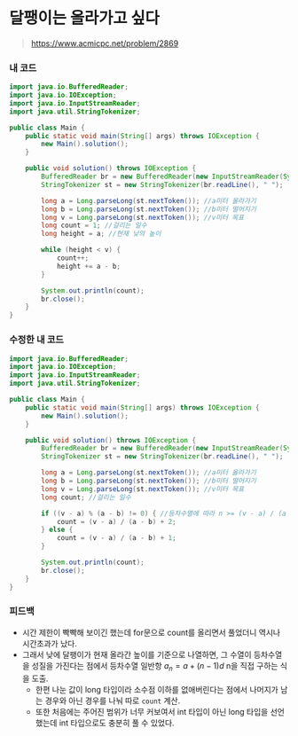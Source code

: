 # 달팽이는 올라가고 싶다

> https://www.acmicpc.net/problem/2869

### 내 코드

```java
import java.io.BufferedReader;
import java.io.IOException;
import java.io.InputStreamReader;
import java.util.StringTokenizer;

public class Main {
    public static void main(String[] args) throws IOException {
        new Main().solution();
    }

    public void solution() throws IOException {
        BufferedReader br = new BufferedReader(new InputStreamReader(System.in));
        StringTokenizer st = new StringTokenizer(br.readLine(), " ");

        long a = Long.parseLong(st.nextToken()); //a미터 올라가기
        long b = Long.parseLong(st.nextToken()); //b미터 떨어지기
        long v = Long.parseLong(st.nextToken()); //v미터 목표
        long count = 1; //걸리는 일수
        long height = a; //현재 낮의 높이

        while (height < v) {
            count++;
            height += a - b;
        }

        System.out.println(count);
        br.close();
    }
}
```

### 수정한 내 코드

```java
import java.io.BufferedReader;
import java.io.IOException;
import java.io.InputStreamReader;
import java.util.StringTokenizer;

public class Main {
    public static void main(String[] args) throws IOException {
        new Main().solution();
    }

    public void solution() throws IOException {
        BufferedReader br = new BufferedReader(new InputStreamReader(System.in));
        StringTokenizer st = new StringTokenizer(br.readLine(), " ");

        long a = Long.parseLong(st.nextToken()); //a미터 올라가기
        long b = Long.parseLong(st.nextToken()); //b미터 떨어지기
        long v = Long.parseLong(st.nextToken()); //v미터 목표
        long count; //걸리는 일수

        if ((v - a) % (a - b) != 0) { //등차수열에 따라 n >= (v - a) / (a - b) + 1 이 성립하는 최소값 n이 count
            count = (v - a) / (a - b) + 2;
        } else {
            count = (v - a) / (a - b) + 1;
        }

        System.out.println(count);
        br.close();
    }
}
```

### 피드백

- 시간 제한이 빡빡해 보이긴 했는데 for문으로 count를 올리면서 풀었더니 역시나 시간초과가 났다.
- 그래서 낮에 달팽이가 현재 올라간 높이를 기준으로 나열하면, 그 수열이 등차수열을 성질을 가진다는 점에서 등차수열 일반항 $a_n = a + (n-1)d$ n을 직접 구하는 식을 도출.
    - 한편 나눈 값이 long 타입이라 소수점 이하를 없애버린다는 점에서 나머지가 남는 경우와 아닌 경우를 나눠 따로 `count` 계산.
    - 또한 처음에는 주어진 범위가 너무 커보여서 int 타입이 아닌 long 타입을 선언했는데 int 타입으로도 충분히 풀 수 있었다.